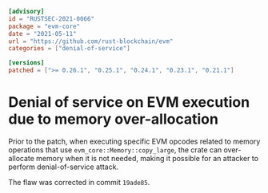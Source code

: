 ```toml
[advisory]
id = "RUSTSEC-2021-0066"
package = "evm-core"
date = "2021-05-11"
url = "https://github.com/rust-blockchain/evm"
categories = ["denial-of-service"]

[versions]
patched = [">= 0.26.1", "0.25.1", "0.24.1", "0.23.1", "0.21.1"]
```

# Denial of service on EVM execution due to memory over-allocation

Prior to the patch, when executing specific EVM opcodes related
to memory operations that use `evm_core::Memory::copy_large`, the
crate can over-allocate memory when it is not needed, making it
possible for an attacker to perform denial-of-service attack.

The flaw was corrected in commit `19ade85`.
